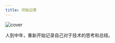 ```yaml
---
title: 开始记录
---
```

![cover](https://images.unsplash.com/photo-1608496601160-f86d19a44f9f?ixlib=rb-4.0.3&ixid=MnwxMjA3fDB8MHxwaG90by1wYWdlfHx8fGVufDB8fHx8&auto=format&fit=crop&w=2761&q=80)

人到中年，重新开始记录自己对于技术的思考和总结。
